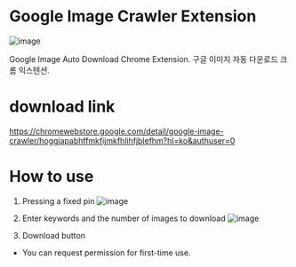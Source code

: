 # Google Image Crawler Extension

![image](https://github.com/daehwan2/google-image-crawling-extension/assets/53414542/1e692094-01e4-45b4-b8eb-97fe9134edb3)


Google Image Auto Download Chrome Extension. 구글 이미지 자동 다운로드 크롬 익스텐션.

# download link

https://chromewebstore.google.com/detail/google-image-crawler/hoggjapabhffmkfijmkfhlihfjblefhm?hl=ko&authuser=0


# How to use

1. Pressing a fixed pin
  ![image](https://github.com/daehwan2/google-image-crawling-extension/assets/53414542/5bd1949a-8862-45f7-9b02-4ff68d856da3)

2. Enter keywords and the number of images to download
  ![image](https://github.com/daehwan2/google-image-crawling-extension/assets/53414542/4d723a38-fec9-4f07-9f85-b8cca96021b2)

3. Download button

* You can request permission for first-time use.

